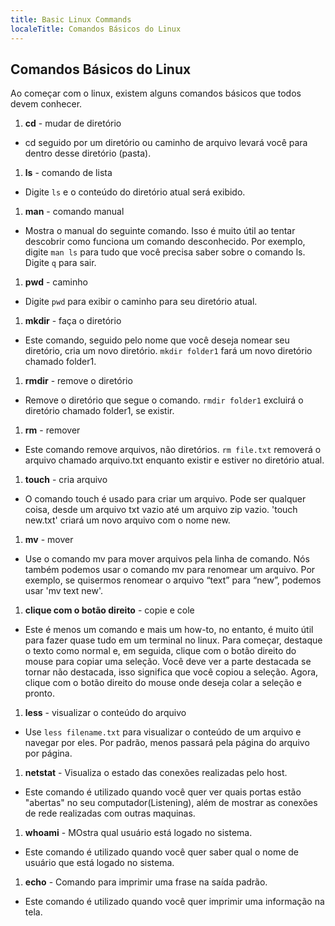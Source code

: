 ```yaml
---
title: Basic Linux Commands
localeTitle: Comandos Básicos do Linux
---
```

## Comandos Básicos do Linux

Ao começar com o linux, existem alguns comandos básicos que todos devem conhecer.

1.  **cd** - mudar de diretório

*   cd seguido por um diretório ou caminho de arquivo levará você para dentro desse diretório (pasta).

1.  **ls** - comando de lista

*   Digite `ls` e o conteúdo do diretório atual será exibido.

1.  **man** - comando manual

*   Mostra o manual do seguinte comando. Isso é muito útil ao tentar descobrir como funciona um comando desconhecido. Por exemplo, digite `man ls` para tudo que você precisa saber sobre o comando ls. Digite `q` para sair.

1.  **pwd** - caminho

*   Digite `pwd` para exibir o caminho para seu diretório atual.

1.  **mkdir** - faça o diretório

*   Este comando, seguido pelo nome que você deseja nomear seu diretório, cria um novo diretório. `mkdir folder1` fará um novo diretório chamado folder1.

1.  **rmdir** - remove o diretório

*   Remove o diretório que segue o comando. `rmdir folder1` excluirá o diretório chamado folder1, se existir.

1.  **rm** - remover

*   Este comando remove arquivos, não diretórios. `rm file.txt` removerá o arquivo chamado arquivo.txt enquanto existir e estiver no diretório atual.

1.  **touch** - cria arquivo

*   O comando touch é usado para criar um arquivo. Pode ser qualquer coisa, desde um arquivo txt vazio até um arquivo zip vazio. 'touch new.txt' criará um novo arquivo com o nome new.

1.  **mv** - mover

*   Use o comando mv para mover arquivos pela linha de comando. Nós também podemos usar o comando mv para renomear um arquivo. Por exemplo, se quisermos renomear o arquivo “text” para “new”, podemos usar 'mv text new'.

1.  **clique com o botão direito** - copie e cole

*   Este é menos um comando e mais um how-to, no entanto, é muito útil para fazer quase tudo em um terminal no linux. Para começar, destaque o texto como normal e, em seguida, clique com o botão direito do mouse para copiar uma seleção. Você deve ver a parte destacada se tornar não destacada, isso significa que você copiou a seleção. Agora, clique com o botão direito do mouse onde deseja colar a seleção e pronto.

1.  **less** - visualizar o conteúdo do arquivo

*   Use `less filename.txt` para visualizar o conteúdo de um arquivo e navegar por eles. Por padrão, menos passará pela página do arquivo por página.

1.  **netstat** - Visualiza o estado das conexões realizadas pelo host.
*   Este comando é utilizado quando você quer ver quais portas estão "abertas" no seu computador(Listening), além de mostrar as conexões de rede realizadas com outras maquinas.

1.  **whoami**  - MOstra qual usuário está logado no sistema.
*   Este comando é utilizado quando você quer saber qual o nome de usuário que está logado no sistema.

1.  **echo** - Comando para imprimir uma frase na saída padrão.
*   Este comando é utilizado quando você quer imprimir uma informação na tela.
